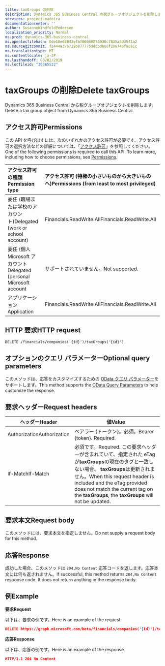 ```yaml
---
title: taxGroups の削除
description: Dynamics 365 Business Central の税グループオブジェクトを削除します。
services: project-madeira
documentationcenter: ''
author: SusanneWindfeldPedersen
localization_priority: Normal
ms.prod: dynamics-365-business-central
ms.openlocfilehash: 0de10e65843efbf06968273930c7835a5d4941a2
ms.sourcegitcommit: f2444a37a719b87777bdddbd086f106746fa0a1c
ms.translationtype: MT
ms.contentlocale: ja-JP
ms.lasthandoff: 03/02/2019
ms.locfileid: "30365522"
---
```

# <a name="delete-taxgroups"></a><span data-ttu-id="ad24a-103">taxGroups の削除</span><span class="sxs-lookup"><span data-stu-id="ad24a-103">Delete taxGroups</span></span>
<span data-ttu-id="ad24a-104">Dynamics 365 Business Central から税グループオブジェクトを削除します。</span><span class="sxs-lookup"><span data-stu-id="ad24a-104">Delete a tax group object from Dynamics 365 Business Central.</span></span>

## <a name="permissions"></a><span data-ttu-id="ad24a-105">アクセス許可</span><span class="sxs-lookup"><span data-stu-id="ad24a-105">Permissions</span></span>
<span data-ttu-id="ad24a-p101">この API を呼び出すには、次のいずれかのアクセス許可が必要です。アクセス許可の選択方法などの詳細については、「[アクセス許可](/graph/permissions-reference)」を参照してください。</span><span class="sxs-lookup"><span data-stu-id="ad24a-p101">One of the following permissions is required to call this API. To learn more, including how to choose permissions, see [Permissions](/graph/permissions-reference).</span></span>

|<span data-ttu-id="ad24a-108">アクセス許可の種類</span><span class="sxs-lookup"><span data-stu-id="ad24a-108">Permission type</span></span> |<span data-ttu-id="ad24a-109">アクセス許可 (特権の小さいものから大きいものへ)</span><span class="sxs-lookup"><span data-stu-id="ad24a-109">Permissions (from least to most privileged)</span></span>|
|:---------------|:------------------------------------------|
|<span data-ttu-id="ad24a-110">委任 (職場または学校のアカウント)</span><span class="sxs-lookup"><span data-stu-id="ad24a-110">Delegated (work or school account)</span></span>|<span data-ttu-id="ad24a-111">Financials.ReadWrite.All</span><span class="sxs-lookup"><span data-stu-id="ad24a-111">Financials.ReadWrite.All</span></span> |
|<span data-ttu-id="ad24a-112">委任 (個人 Microsoft アカウント</span><span class="sxs-lookup"><span data-stu-id="ad24a-112">Delegated (personal Microsoft account</span></span>|<span data-ttu-id="ad24a-113">サポートされていません。</span><span class="sxs-lookup"><span data-stu-id="ad24a-113">Not supported.</span></span>|
|<span data-ttu-id="ad24a-114">アプリケーション</span><span class="sxs-lookup"><span data-stu-id="ad24a-114">Application</span></span>|<span data-ttu-id="ad24a-115">Financials.ReadWrite.All</span><span class="sxs-lookup"><span data-stu-id="ad24a-115">Financials.ReadWrite.All</span></span>|

## <a name="http-request"></a><span data-ttu-id="ad24a-116">HTTP 要求</span><span class="sxs-lookup"><span data-stu-id="ad24a-116">HTTP request</span></span>
```
DELETE /financials/companies('{id}')/taxGroups('{id}')
```

## <a name="optional-query-parameters"></a><span data-ttu-id="ad24a-117">オプションのクエリ パラメーター</span><span class="sxs-lookup"><span data-stu-id="ad24a-117">Optional query parameters</span></span>
<span data-ttu-id="ad24a-118">このメソッドは、応答をカスタマイズするための [OData クエリ パラメーター](/graph/query-parameters)をサポートします。</span><span class="sxs-lookup"><span data-stu-id="ad24a-118">This method supports the [OData Query Parameters](/graph/query-parameters) to help customize the response.</span></span>

## <a name="request-headers"></a><span data-ttu-id="ad24a-119">要求ヘッダー</span><span class="sxs-lookup"><span data-stu-id="ad24a-119">Request headers</span></span>
|<span data-ttu-id="ad24a-120">ヘッダー</span><span class="sxs-lookup"><span data-stu-id="ad24a-120">Header</span></span>|<span data-ttu-id="ad24a-121">値</span><span class="sxs-lookup"><span data-stu-id="ad24a-121">Value</span></span>|
|------|-----|
|<span data-ttu-id="ad24a-122">Authorization</span><span class="sxs-lookup"><span data-stu-id="ad24a-122">Authorization</span></span>  |<span data-ttu-id="ad24a-p102">ベアラー {トークン}。必須。</span><span class="sxs-lookup"><span data-stu-id="ad24a-p102">Bearer {token}. Required.</span></span> |
|<span data-ttu-id="ad24a-125">If-Match</span><span class="sxs-lookup"><span data-stu-id="ad24a-125">If-Match</span></span>       |<span data-ttu-id="ad24a-126">必須です。</span><span class="sxs-lookup"><span data-stu-id="ad24a-126">Required.</span></span> <span data-ttu-id="ad24a-127">この要求ヘッダーが含まれていて、指定された eTag が**taxGroups**の現在のタグと一致しない場合、 **taxGroups**は更新されません。</span><span class="sxs-lookup"><span data-stu-id="ad24a-127">When this request header is included and the eTag provided does not match the current tag on the **taxGroups**, the **taxGroups** will not be updated.</span></span> |

## <a name="request-body"></a><span data-ttu-id="ad24a-128">要求本文</span><span class="sxs-lookup"><span data-stu-id="ad24a-128">Request body</span></span>
<span data-ttu-id="ad24a-129">このメソッドには、要求本文を指定しません。</span><span class="sxs-lookup"><span data-stu-id="ad24a-129">Do not supply a request body for this method.</span></span>

## <a name="response"></a><span data-ttu-id="ad24a-130">応答</span><span class="sxs-lookup"><span data-stu-id="ad24a-130">Response</span></span>
<span data-ttu-id="ad24a-p104">成功した場合、このメソッドは ```204,No Content``` 応答コードを返します。応答本文には何も返されません。</span><span class="sxs-lookup"><span data-stu-id="ad24a-p104">If successful, this method returns ```204,No Content``` response code. It does not return anything in the response body.</span></span>

## <a name="example"></a><span data-ttu-id="ad24a-133">例</span><span class="sxs-lookup"><span data-stu-id="ad24a-133">Example</span></span>

<span data-ttu-id="ad24a-134">**要求**</span><span class="sxs-lookup"><span data-stu-id="ad24a-134">**Request**</span></span>

<span data-ttu-id="ad24a-135">以下は、要求の例です。</span><span class="sxs-lookup"><span data-stu-id="ad24a-135">Here is an example of the request.</span></span>

```json
DELETE https://graph.microsoft.com/beta/financials/companies('{id}')/taxGroups('{id}')
```

<span data-ttu-id="ad24a-136">**応答**</span><span class="sxs-lookup"><span data-stu-id="ad24a-136">**Response**</span></span> 

<span data-ttu-id="ad24a-137">以下は、応答の例です。</span><span class="sxs-lookup"><span data-stu-id="ad24a-137">Here is an example of the response.</span></span> 

```json
HTTP/1.1 204 No Content
```
